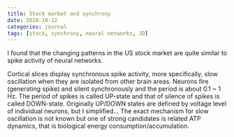 ```yaml
---
title: Stock market and synchrony
date: 2020-10-12
categories: journal
tags: [stock, synchrony, neural networks, JD]
---
```

I found that the changing patterns in the US stock market are quite similar to spike activity of neural networks.

Cortical slices display synchronous spike activity, more specifically, slow oscillation when they are isolated from other brain areas.
Neurons fire (generating spike) and silent synchronously and the period is about 0.1 ~ 1 Hz.
The period of spikes is called UP-state and that of silence of spikes is called DOWN-state.
Originally UP/DOWN states are defined by voltage level of individual neurons, but I simplified...
The exact mechanism for slow oscillation is not known but one of strong candidates is related ATP dynamics, that is biological energy consumption/accumulation.







